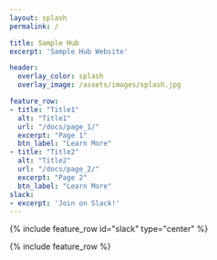 ```yaml
---
layout: splash
permalink: /

title: Sample Hub
excerpt: 'Sample Hub Website'

header:
  overlay_color: splash
  overlay_image: /assets/images/splash.jpg

feature_row:
- title: "Title1"
  alt: "Title1"
  url: "/docs/page_1/"
  excerpt: "Page 1"
  btn_label: "Learn More"
- title: "Title2"
  alt: "Title2"
  url: "/docs/page_2/"
  excerpt: "Page 2"
  btn_label: "Learn More"
slack:
- excerpt: 'Join on Slack!'
---
```


{% include feature_row id="slack" type="center" %}

{% include feature_row %}
